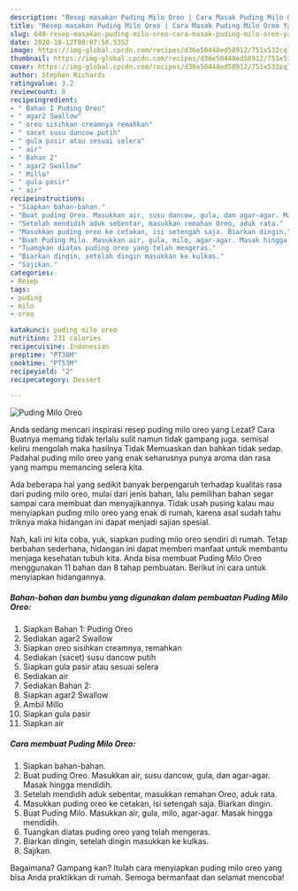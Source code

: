 ```yaml
---
description: "Resep masakan Puding Milo Oreo | Cara Masak Puding Milo Oreo Yang Enak Dan Mudah"
title: "Resep masakan Puding Milo Oreo | Cara Masak Puding Milo Oreo Yang Enak Dan Mudah"
slug: 640-resep-masakan-puding-milo-oreo-cara-masak-puding-milo-oreo-yang-enak-dan-mudah
date: 2020-10-12T00:07:58.535Z
image: https://img-global.cpcdn.com/recipes/d36e50448ed58912/751x532cq70/puding-milo-oreo-foto-resep-utama.jpg
thumbnail: https://img-global.cpcdn.com/recipes/d36e50448ed58912/751x532cq70/puding-milo-oreo-foto-resep-utama.jpg
cover: https://img-global.cpcdn.com/recipes/d36e50448ed58912/751x532cq70/puding-milo-oreo-foto-resep-utama.jpg
author: Stephen Richards
ratingvalue: 3.2
reviewcount: 8
recipeingredient:
- " Bahan 1 Puding Oreo"
- " agar2 Swallow"
- " oreo sisihkan creamnya remahkan"
- " sacet susu dancow putih"
- " gula pasir atau sesuai selera"
- " air"
- " Bahan 2"
- " agar2 Swallow"
- " Millo"
- " gula pasir"
- " air"
recipeinstructions:
- "Siapkan bahan-bahan."
- "Buat puding Oreo. Masukkan air, susu dancow, gula, dan agar-agar. Masak hingga mendidih."
- "Setelah mendidih aduk sebentar, masukkan remahan Oreo, aduk rata."
- "Masukkan puding oreo ke cetakan, isi setengah saja. Biarkan dingin."
- "Buat Puding Milo. Masukkan air, gula, milo, agar-agar. Masak hingga mendidih."
- "Tuangkan diatas puding oreo yang telah mengeras."
- "Biarkan dingin, setelah dingin masukkan ke kulkas."
- "Sajikan."
categories:
- Resep
tags:
- puding
- milo
- oreo

katakunci: puding milo oreo 
nutrition: 231 calories
recipecuisine: Indonesian
preptime: "PT38M"
cooktime: "PT53M"
recipeyield: "2"
recipecategory: Dessert

---
```



![Puding Milo Oreo](https://img-global.cpcdn.com/recipes/d36e50448ed58912/751x532cq70/puding-milo-oreo-foto-resep-utama.jpg)

Anda sedang mencari inspirasi resep puding milo oreo yang Lezat? Cara Buatnya memang tidak terlalu sulit namun tidak gampang juga. semisal keliru mengolah maka hasilnya Tidak Memuaskan dan bahkan tidak sedap. Padahal puding milo oreo yang enak seharusnya punya aroma dan rasa yang mampu memancing selera kita.



Ada beberapa hal yang sedikit banyak berpengaruh terhadap kualitas rasa dari puding milo oreo, mulai dari jenis bahan, lalu pemilihan bahan segar sampai cara membuat dan menyajikannya. Tidak usah pusing kalau mau menyiapkan puding milo oreo yang enak di rumah, karena asal sudah tahu triknya maka hidangan ini dapat menjadi sajian spesial.


Nah, kali ini kita coba, yuk, siapkan puding milo oreo sendiri di rumah. Tetap berbahan sederhana, hidangan ini dapat memberi manfaat untuk membantu menjaga kesehatan tubuh kita. Anda bisa membuat Puding Milo Oreo menggunakan 11 bahan dan 8 tahap pembuatan. Berikut ini cara untuk menyiapkan hidangannya.

<!--inarticleads1-->

##### Bahan-bahan dan bumbu yang digunakan dalam pembuatan Puding Milo Oreo:

1. Siapkan  Bahan 1: Puding Oreo
1. Sediakan  agar2 Swallow
1. Siapkan  oreo sisihkan creamnya, remahkan
1. Sediakan  (sacet) susu dancow putih
1. Siapkan  gula pasir atau sesuai selera
1. Sediakan  air
1. Sediakan  Bahan 2:
1. Siapkan  agar2 Swallow
1. Ambil  Millo
1. Siapkan  gula pasir
1. Siapkan  air




<!--inarticleads2-->

##### Cara membuat Puding Milo Oreo:

1. Siapkan bahan-bahan.
1. Buat puding Oreo. Masukkan air, susu dancow, gula, dan agar-agar. Masak hingga mendidih.
1. Setelah mendidih aduk sebentar, masukkan remahan Oreo, aduk rata.
1. Masukkan puding oreo ke cetakan, isi setengah saja. Biarkan dingin.
1. Buat Puding Milo. Masukkan air, gula, milo, agar-agar. Masak hingga mendidih.
1. Tuangkan diatas puding oreo yang telah mengeras.
1. Biarkan dingin, setelah dingin masukkan ke kulkas.
1. Sajikan.




Bagaimana? Gampang kan? Itulah cara menyiapkan puding milo oreo yang bisa Anda praktikkan di rumah. Semoga bermanfaat dan selamat mencoba!

